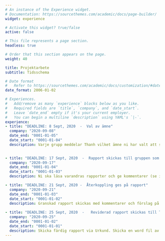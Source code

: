 ```yaml
---
# An instance of the Experience widget.
# Documentation: https://sourcethemes.com/academic/docs/page-builder/
widget: experience

# Activate this widget? true/false
active: false

# This file represents a page section.
headless: true

# Order that this section appears on the page.
weight: 40

title: Projektarbete
subtitle: Tidsschema

# Date format
#   Refer to https://sourcethemes.com/academic/docs/customization/#date-format
date_format: 2006-01-02

# Experiences.
#   Add/remove as many `experience` blocks below as you like.
#   Required fields are `title`, `company`, and `date_start`.
#   Leave `date_end` empty if it's your current employer.
#   You can begin a multiline `description` using YAML's `|-`.
experience:
- title: "DEADLINE: 8 Sept, 2020  -  Val av ämne"
  company: "2020-09-08"
  date_end: "0001-01-05"
  date_start: "0001-01-04"
  description: Varje grupp meddelar Thanh vilket ämne ni har valt att skriva från listan
  

- title: "DEADLINE: 17 Sept, 2020  -  Rapport skickas till gruppen som granskare"
  company: "2020-09-17"
  date_end: "0001-01-04"
  date_start: "0001-01-03"
  description: Ni ska läsa varandras rapporter och ge kommentarer (se instruktion i "Informationssökning och rapportering").

- title: "DEADLINE: 21 Sept, 2020 -  Återkoppling ges på rapport"
  company: "2020-09-21"
  date_end: "0001-01-03"
  date_start: "0001-01-02"
  description: Granskad rapport skickas med kommentarer och förslag på förbättringar till författarna
  
- title: "DEADLINE: 25 Sept, 2020  -   Reviderad rapport skickas till Thanh"
  company: "2020-09-25"
  date_end: "0001-01-02"
  date_start: "0001-01-01"
  description: Skicka färdig rapport via Urkund. Skicka en word fil av rapporten till thanh.wang.oru@analys.urkund.se. Skicka även rapporten via blackboard (ifall den fastnar i urkund).
---
```

